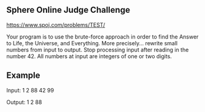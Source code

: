 ## Sphere Online Judge Challenge
https://www.spoj.com/problems/TEST/

Your program is to use the brute-force approach in order to find the Answer to Life, the Universe, and Everything. More precisely... rewrite small numbers from input to output. Stop processing input after reading in the number 42. All numbers at input are integers of one or two digits.

## Example

Input:
1
2
88
42
99

Output:
1
2
88
